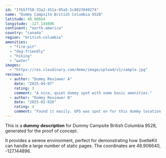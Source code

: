 ```yaml
---
id: "1fb5ff58-33a2-451a-95a5-1c8023940274"
name: "Dummy Campsite British Columbia 9528"
latitude: 48.90664
longitude: -127.144896
continent: "north-america"
country: "canada"
region: "british-columbia"
amenities:
  - "fire-pit"
  - "dog-friendly"
  - "hiking"
  - "water"
images:
  - "https://res.cloudinary.com/demo/image/upload/v1/sample.jpg"
reviews:
  - author: "Dummy Reviewer A"
    date: "2025-04-07"
    rating: 3
    comment: "A nice, quiet dummy spot with some basic amenities."
  - author: "Dummy Reviewer B"
    date: "2025-02-026"
    rating: 4
    comment: "Found it easily. GPS was spot on for this dummy location."
---
```


This is a **dummy description** for Dummy Campsite British Columbia 9528, generated for the proof of concept.

It provides a serene environment, perfect for demonstrating how SvelteKit can handle a large number of static pages. The coordinates are 48.906640, -127.144896.
